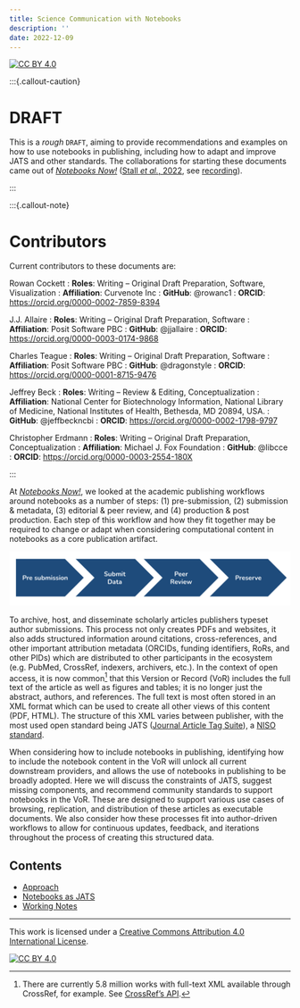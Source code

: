 ```yaml
---
title: Science Communication with Notebooks
description: ''
date: 2022-12-09
---
```


[![CC BY 4.0][cc-by-shield]][cc-by]

:::{.callout-caution}

# DRAFT

This is a _rough_ `DRAFT`, aiming to provide recommendations and examples on how to use notebooks in publishing, including how to adapt and improve JATS and other standards. The collaborations for starting these documents came out of [_Notebooks Now!_][notebooks-now] ([Stall _et al._, 2022](https://doi.org/10.5281/zenodo.6981363), see [recording](https://data.agu.org/notebooks-now/2022/11/03/nn-workshop-recordings.html)).

:::

:::{.callout-note}

# Contributors

Current contributors to these documents are:

Rowan Cockett
: **Roles**: Writing – Original Draft Preparation, Software, Visualization
: **Affiliation**: Curvenote Inc
: **GitHub**: @rowanc1
: **ORCID**: https://orcid.org/0000-0002-7859-8394

J.J. Allaire
: **Roles**: Writing – Original Draft Preparation, Software
: **Affiliation**: Posit Software PBC
: **GitHub**: @jjallaire
: **ORCID**: https://orcid.org/0000-0003-0174-9868

Charles Teague
: **Roles**: Writing – Original Draft Preparation, Software
: **Affiliation**: Posit Software PBC
: **GitHub**: @dragonstyle
: **ORCID**: https://orcid.org/0000-0001-8715-9476

Jeffrey Beck
: **Roles**: Writing – Review & Editing, Conceptualization
: **Affiliation**: National Center for Biotechnology Information, National Library of Medicine, National Institutes of Health, Bethesda, MD 20894, USA.
: **GitHub**: @jeffbeckncbi
: **ORCID**: https://orcid.org/0000-0002-1798-9797

Christopher Erdmann
: **Roles**: Writing – Original Draft Preparation, Conceptualization
: **Affiliation**: Michael J. Fox Foundation
: **GitHub**: @libcce
: **ORCID**: https://orcid.org/0000-0003-2554-180X

:::

At [_Notebooks Now!_][notebooks-now], we looked at the academic publishing workflows around notebooks as a number of steps: (1) pre-submission, (2) submission & metadata, (3) editorial & peer review, and (4) production & post production. Each step of this workflow and how they fit together may be required to change or adapt when considering computational content in notebooks as a core publication artifact.

![](images/workflow.png)

To archive, host, and disseminate scholarly articles publishers typeset author submissions. This process not only creates PDFs and websites, it also adds structured information around citations, cross-references, and other important attribution metadata (ORCIDs, funding identifiers, RoRs, and other PIDs) which are distributed to other participants in the ecosystem (e.g. PubMed, CrossRef, indexers, archivers, etc.). In the context of open access, it is now common[^openaccessjats] that this Version or Record (VoR) includes the full text of the article as well as figures and tables; it is no longer just the abstract, authors, and references. The full text is most often stored in an XML format which can be used to create all other views of this content (PDF, HTML). The structure of this XML varies between publisher, with the most used open standard being JATS ([Journal Article Tag Suite](https://jats.nlm.nih.gov/)), a [NISO standard](https://www.niso.org/standards-committees/jats).

[^openaccessjats]: There are currently 5.8 million works with full-text XML available through CrossRef, for example. See [CrossRef’s API](https://api.crossref.org/works?filter=full-text.type:application/xml,full-text.application:text-mining&facet=publisher-name:*&rows=0).

When considering how to include notebooks in publishing, identifying how to include the notebook content in the VoR will unlock all current downstream providers, and allows the use of notebooks in publishing to be broadly adopted. Here we will discuss the constraints of JATS, suggest missing components, and recommend community standards to support notebooks in the VoR. These are designed to support various use cases of browsing, replication, and distribution of these articles as executable documents. We also consider how these processes fit into author-driven workflows to allow for continuous updates, feedback, and iterations throughout the process of creating this structured data.

## Contents

- [Approach](./01-approach.md)
- [Notebooks as JATS](./02-notebooks-as-jats.md)
- [Working Notes](./03-notes.md)

---

This work is licensed under a
[Creative Commons Attribution 4.0 International License][cc-by].

[![CC BY 4.0][cc-by-image]][cc-by]

[cc-by]: http://creativecommons.org/licenses/by/4.0/
[cc-by-image]: https://i.creativecommons.org/l/by/4.0/88x31.png
[cc-by-shield]: https://img.shields.io/badge/License-CC%20BY%204.0-lightgrey.svg
[notebooks-now]: https://data.agu.org/notebooks-now/

